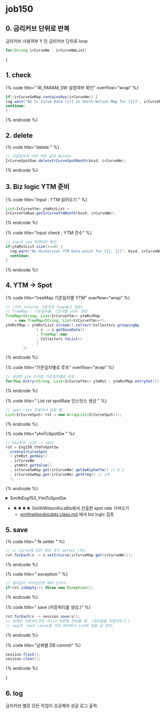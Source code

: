 # job150

## 0. 금리커브 단위로 반복&#x20;

금리커브 사용여부 Y 인 금리커브 단위로 loop&#x20;

```java
for(String irCurveNm : irCurveNmList)
```

{

## 1. check&#x20;

{% code title=" IR_PARAM_SW 설정여부 확인" overflow="wrap" %}
```java
if(!irCurveSwMap.containsKey(irCurveNm)) {
log.warn("No Ir Curve Data [{}] in Smith-Wilson Map for [{}]", irCurveNm, bssd);
continue;
}
```
{% endcode %}

## 2. delete

{% code title="delete " %}
```java
// 기준일자의 이전 작업 결과 delete 
IrCurveSpotDao.deleteIrCurveSpotMonth(bssd, irCurveNm);
```
{% endcode %}

## 3. Biz logic YTM 준비 &#x20;

{% code title="input : YTM 읽어오기 " %}
```java
List<IrCurveYtm> ytmRstList = 
IrCurveYtmDao.getIrCurveYtmMonth(bssd, irCurveNm);	
```
{% endcode %}

{% code title="input check ; YTM 건수" %}
```java
// input ytm 적재여부 확인 
if(ytmRstList.size()==0) {
  log.warn("No Historical YTM Data exist for [{}, {}]", bssd, irCurveNm);
  continue;
}				
```
{% endcode %}

## 4. YTM -> Spot

{% code title="treeMap 기준일자별 YTM" overflow="wrap" %}
```java
// (이미 irCurve 기준으로 loop돌고 있음) 
// TreeMap : 기준일자별, (만기별 ytm) 생성
TreeMap<String, List<IrCurveYtm>> ytmRstMap 
    = new TreeMap<String, List<IrCurveYtm>>();
ytmRstMap = ytmRstList.stream().collect(Collectors.groupingBy
              ( s -> s.getBaseDate()
              , TreeMap::new
              , Collectors.toList()
              ) 
        );					
```
{% endcode %}

{% code title="기준일자별로 루프" overflow="wrap" %}
```java
// 생성한 ytm 트리맵 기준일자별로 루프 
for(Map.Entry<String, List<IrCurveYtm>> ytmRst : ytmRstMap.entrySet()) {
```
{% endcode %}

{% code title=" List rst spotRate 인스턴스 생성 " %}
```java
// spot rate 만들어서 담을 통 
List<IrCurveSpot> rst = new ArrayList<IrCurveSpot>();
```
{% endcode %}

{% code title="ytmToSpotSw " %}
```java
// biz로직 :ytm -> spot 
rst = Esg150_YtmToSpotSw
 .createIrCurveSpot
  ( ytmRst.getKey()
  , irCurveNm
  , ytmRst.getValue()
  , irCurveSwMap.get(irCurveNm).getSwAlphaYtm() // 0.1 
  , irCurveSwMap.get(irCurveNm).getFreq() // 2회 
  );
```
{% endcode %}

<details>

<summary>SmithEsg150_YtmToSpotSw</summary>

{% code lineNumbers="true" %}
```java
public static List<IrCurveSpot> createIrCurveSpot
  ( String baseYmd
  , String irCurveNm
  , List<IrCurveYtm> ytmRst
  , Double alphaApplied
  , Integer freq) 
{
 // 인스턴스 생성 	SmithWilsonKicsBts // sw 처리하는 biz logic 	  
  SmithWilsonKicsBts swBts = SmithWilsonKicsBts.of()
                 .baseDate(DateUtil.convertFrom(baseYmd))
                 .ytmCurveHisList(ytmRst)
                 .alphaApplied(alphaApplied) // 수렴속도 0.1													 
                 .freq(freq) // 이자지급주기 2 
                 .build();
  
  // ★★★★ SmithWilsonKicsBts에서 산출한 spot rate 가져오기 
  List<IrCurveSpot> rst = swBts.getSpotBtsRslt();
  
  // 산출결과 오류 체크 
  for(IrCurveSpot crv : rst) {
    if(crv.getSpotRate().isNaN() || crv.getSpotRate().isInfinite()) {
      log.error("YTM to SPOT BootStrapping is failed. Check YTM Data in [{}] Table for [ID: {} in {}]", Process.toPhysicalName(IrCurveYtm.class.getSimpleName()), irCurveNm, baseYmd);
      return new ArrayList<IrCurveSpot>();
    }
  }
  
  // rst setting  
  rst.stream().forEach(s -> s.setIrCurveNm(irCurveNm));
  rst.stream().forEach(s -> s.setBaseDate(baseYmd));
  rst.stream().forEach(s -> s.setModifiedBy(jobId));
  rst.stream().forEach(s -> s.setUpdateDate(LocalDateTime.now()));
  
  log.info("{}({}) creates [{}] results of [{}] in [{}]. They are inserted into [{}] Table", jobId, EJob.valueOf(jobId).getJobName(), rst.size(), irCurveNm, baseYmd, toPhysicalName(IrCurveSpot.class.getSimpleName()));
  
  return rst;
}
```
{% endcode %}

</details>

* ★★★★ SmithWilsonKicsBts에서 산출한 spot rate 가져오기&#x20;
  * [smithwilsonkicsbts.class.md](../../../biz-logic/undefined/smith-wilson-method/with-assets-generating-multiple-cf/smithwilsonkicsbts.class.md "mention") 에서 biz logic 검토&#x20;

## 5. save&#x20;

{% code title=" fk setter " %}
```java
// ir curve에 대한 정보 추가 setter (fk)
rst.forEach(s -> s.setIrCurve(irCurveMap.get(irCurveNm)));
```
{% endcode %}

{% code title=" exception " %}
```java
// 결과값이 비어있으면 예외 던지기 
if(rst.isEmpty()) throw new Exception();
```
{% endcode %}

{% code title=" save (저장쿼리를 생성.)" %}
```java
rst.forEach(s -> session.save(s));
// 실제로 저장하는것은 아니고 저장할 준비를 함. (쿼리들을 만들어두기 )
// seq의  next value를 미리 읽어와서 sid에 넣을 값 준비. 
```
{% endcode %}

{% code title="날짜별 DB commit" %}
```java
session.flush();
session.clear();
```
{% endcode %}

}

## 6. log&#x20;

금리커브 별로 모든 작업이 성공해야 성공 로그 출력.
